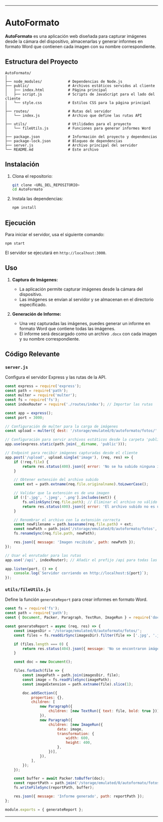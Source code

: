 
---

# AutoFormato

**AutoFormato** es una aplicación web diseñada para capturar imágenes desde la cámara del dispositivo, almacenarlas y generar informes en formato Word que contienen cada imagen con su nombre correspondiente.

## Estructura del Proyecto

```
AutoFormato/
│
├── node_modules/            # Dependencias de Node.js
├── public/                  # Archivos estáticos servidos al cliente
│   ├── index.html           # Página principal
│   ├── script.js            # Scripts de JavaScript para el lado del cliente
│   └── style.css            # Estilos CSS para la página principal
│
├── routes/                  # Rutas del servidor
│   └── index.js             # Archivo que define las rutas API
│
├── utils/                   # Utilidades para el proyecto
│   └── fileUtils.js         # Funciones para generar informes Word
│
├── package.json             # Información del proyecto y dependencias
├── package-lock.json        # Bloqueo de dependencias
├── server.js                # Archivo principal del servidor
└── README.md                # Este archivo
```

## Instalación

1. Clona el repositorio:
    ```bash
    git clone <URL_DEL_REPOSITORIO>
    cd AutoFormato
    ```

2. Instala las dependencias:
    ```bash
    npm install
    ```

## Ejecución

Para iniciar el servidor, usa el siguiente comando:
```bash
npm start
```

El servidor se ejecutará en `http://localhost:3000`.

## Uso

1. **Captura de Imágenes:**
   - La aplicación permite capturar imágenes desde la cámara del dispositivo.
   - Las imágenes se envían al servidor y se almacenan en el directorio especificado.

2. **Generación de Informe:**
   - Una vez capturadas las imágenes, puedes generar un informe en formato Word que contiene todas las imágenes.
   - El informe será descargado como un archivo `.docx` con cada imagen y su nombre correspondiente.

## Código Relevante

### `server.js`

Configura el servidor Express y las rutas de la API.

```javascript
const express = require('express');
const path = require('path');
const multer = require('multer');
const fs = require('fs');
const indexRouter = require('./routes/index'); // Importar las rutas

const app = express();
const port = 3000;

// Configuración de multer para la carga de imágenes
const upload = multer({ dest: '/storage/emulated/0/autoformato/fotos/' });

// Configuración para servir archivos estáticos desde la carpeta 'public'
app.use(express.static(path.join(__dirname, 'public')));

// Endpoint para recibir imágenes capturadas desde el cliente
app.post('/upload', upload.single('image'), (req, res) => {
    if (!req.file) {
        return res.status(400).json({ error: 'No se ha subido ninguna imagen' });
    }

    // Obtener extensión del archivo subido
    const ext = path.extname(req.file.originalname).toLowerCase();

    // Validar que la extensión es de una imagen
    if (!['.jpg', '.jpeg', '.png'].includes(ext)) {
        fs.unlinkSync(req.file.path); // Eliminar el archivo no válido
        return res.status(400).json({ error: 'El archivo subido no es una imagen válida' });
    }

    // Renombrar el archivo con la extensión correcta
    const newFilename = path.basename(req.file.path) + ext;
    const newPath = path.join('/storage/emulated/0/autoformato/fotos', newFilename);
    fs.renameSync(req.file.path, newPath);

    res.json({ message: 'Imagen recibida', path: newPath });
});

// Usar el enrutador para las rutas
app.use('/api', indexRouter); // Añadir el prefijo /api para todas las rutas en indexRouter

app.listen(port, () => {
    console.log(`Servidor corriendo en http://localhost:${port}`);
});
```

### `utils/fileUtils.js`

Define la función `generateReport` para crear informes en formato Word.

```javascript
const fs = require('fs');
const path = require('path');
const { Document, Packer, Paragraph, TextRun, ImageRun } = require('docx');

const generateReport = async (req, res) => {
    const imagesDir = '/storage/emulated/0/autoformato/fotos/';
    const files = fs.readdirSync(imagesDir).filter(file => ['.jpg', '.jpeg', '.png'].includes(path.extname(file).toLowerCase()));

    if (files.length === 0) {
        return res.status(404).json({ message: 'No se encontraron imágenes' });
    }

    const doc = new Document();

    files.forEach(file => {
        const imagePath = path.join(imagesDir, file);
        const image = fs.readFileSync(imagePath);
        const imageExtension = path.extname(file).slice(1);

        doc.addSection({
            properties: {},
            children: [
                new Paragraph({
                    children: [new TextRun({ text: file, bold: true })],
                }),
                new Paragraph({
                    children: [new ImageRun({
                        data: image,
                        transformation: {
                            width: 600,
                            height: 400,
                        },
                    })],
                }),
            ],
        });
    });

    const buffer = await Packer.toBuffer(doc);
    const reportPath = path.join('/storage/emulated/0/autoformato/fotos/', 'informe.docx');
    fs.writeFileSync(reportPath, buffer);

    res.json({ message: 'Informe generado', path: reportPath });
};

module.exports = { generateReport };
```

---
